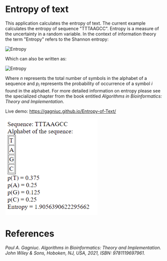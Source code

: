 # Entropy of text

This application calculates the entropy of text. The current example calculates the entropy of sequence "TTTAAGCC". Entropy is a measure of the uncertainty in a random variable. In the context of information theory the term "Entropy" refers to the Shannon entropy:

<img src="https://github.com/Gagniuc/Entropy-of-Text/blob/main/img/entropy%20eq.png?raw=true" height="90" alt="Entropy">

Which can also be written as:

<img src="https://github.com/Gagniuc/Entropy-of-Text/blob/main/img/entropy.png?raw=true" height="100" alt="Entropy">

Where <i>n</i> represents the total number of symbols in the alphabet of a sequence and <i>p<sub>i<sub></i> represents the probability of occurrence of a symbol <i>i</i> found in the alphabet. For more detailed information on entropy please see the specialized chapter from the book entitled <i>Algorithms in Bioinformatics: Theory and Implementation</i>.

Live demo: https://gagniuc.github.io/Entropy-of-Text/

![screenshot](https://github.com/Gagniuc/Entropy/blob/main/Entropy.png)


# References

<i>Paul A. Gagniuc. Algorithms in Bioinformatics: Theory and Implementation. John Wiley & Sons, Hoboken, NJ, USA, 2021, ISBN: 9781119697961.</i>
